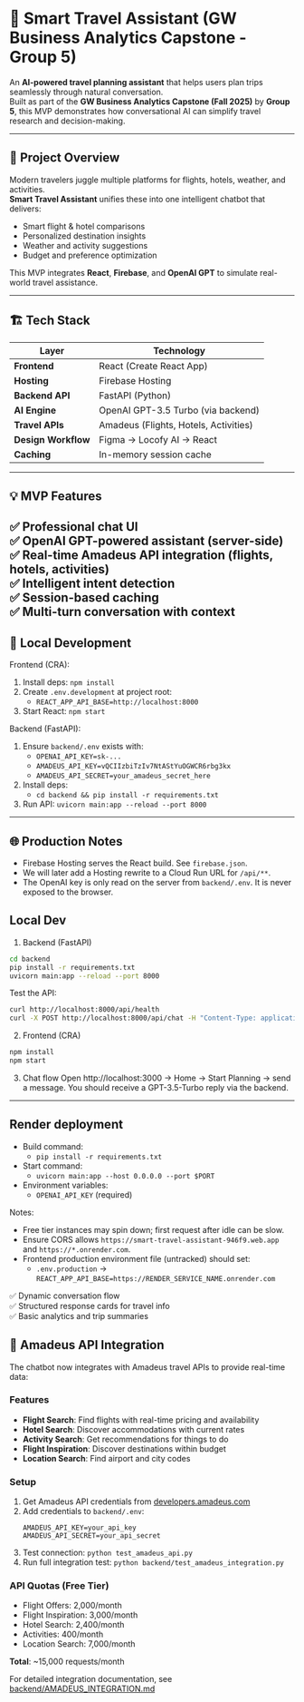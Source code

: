 # 🧠 Smart Travel Assistant (GW Business Analytics Capstone - Group 5)

An **AI-powered travel planning assistant** that helps users plan trips seamlessly through natural conversation.  
Built as part of the **GW Business Analytics Capstone (Fall 2025)** by **Group 5**, this MVP demonstrates how conversational AI can simplify travel research and decision-making.

---

## 🚀 Project Overview

Modern travelers juggle multiple platforms for flights, hotels, weather, and activities.  
**Smart Travel Assistant** unifies these into one intelligent chatbot that delivers:
- Smart flight & hotel comparisons  
- Personalized destination insights  
- Weather and activity suggestions  
- Budget and preference optimization  

This MVP integrates **React**, **Firebase**, and **OpenAI GPT** to simulate real-world travel assistance.

---

## 🏗️ Tech Stack

| Layer | Technology |
|-------|-------------|
| **Frontend** | React (Create React App) |
| **Hosting** | Firebase Hosting |
| **Backend API** | FastAPI (Python) |
| **AI Engine** | OpenAI GPT-3.5 Turbo (via backend) |
| **Travel APIs** | Amadeus (Flights, Hotels, Activities) |
| **Design Workflow** | Figma → Locofy AI → React |
| **Caching** | In-memory session cache |

---

## 💡 MVP Features

✅ Professional chat UI  
✅ OpenAI GPT-powered assistant (server-side)  
✅ Real-time Amadeus API integration (flights, hotels, activities)  
✅ Intelligent intent detection  
✅ Session-based caching  
✅ Multi-turn conversation with context  
---

## 🔧 Local Development

Frontend (CRA):

1. Install deps: `npm install`
2. Create `.env.development` at project root:
   - `REACT_APP_API_BASE=http://localhost:8000`
3. Start React: `npm start`

Backend (FastAPI):

1. Ensure `backend/.env` exists with:
   - `OPENAI_API_KEY=sk-...`
   - `AMADEUS_API_KEY=vQCIIzbiTzIv7NtAStYuOGWCR6rbg3kx`
   - `AMADEUS_API_SECRET=your_amadeus_secret_here`
2. Install deps:
   - `cd backend && pip install -r requirements.txt`
3. Run API: `uvicorn main:app --reload --port 8000`

---

## 🌐 Production Notes

- Firebase Hosting serves the React build. See `firebase.json`.
- We will later add a Hosting rewrite to a Cloud Run URL for `/api/**`.
- The OpenAI key is only read on the server from `backend/.env`. It is never exposed to the browser.

## Local Dev

1) Backend (FastAPI)
```bash
cd backend
pip install -r requirements.txt
uvicorn main:app --reload --port 8000
```

Test the API:
```bash
curl http://localhost:8000/api/health
curl -X POST http://localhost:8000/api/chat -H "Content-Type: application/json" -d '{"messages":[{"role":"user","content":"Say hi in 5 words"}]}'
```

2) Frontend (CRA)
```bash
npm install
npm start
```

3) Chat flow
Open http://localhost:3000 → Home → Start Planning → send a message.
You should receive a GPT-3.5-Turbo reply via the backend.

---

## Render deployment

- Build command:
  - `pip install -r requirements.txt`
- Start command:
  - `uvicorn main:app --host 0.0.0.0 --port $PORT`
- Environment variables:
  - `OPENAI_API_KEY` (required)

Notes:
- Free tier instances may spin down; first request after idle can be slow.
- Ensure CORS allows `https://smart-travel-assistant-946f9.web.app` and `https://*.onrender.com`.
- Frontend production environment file (untracked) should set:
  - `.env.production` → `REACT_APP_API_BASE=https://RENDER_SERVICE_NAME.onrender.com`

✅ Dynamic conversation flow  
✅ Structured response cards for travel info  
✅ Basic analytics and trip summaries  

## 🚀 Amadeus API Integration

The chatbot now integrates with Amadeus travel APIs to provide real-time data:

### Features
- **Flight Search**: Find flights with real-time pricing and availability
- **Hotel Search**: Discover accommodations with current rates
- **Activity Search**: Get recommendations for things to do
- **Flight Inspiration**: Discover destinations within budget
- **Location Search**: Find airport and city codes

### Setup
1. Get Amadeus API credentials from [developers.amadeus.com](https://developers.amadeus.com)
2. Add credentials to `backend/.env`:
   ```
   AMADEUS_API_KEY=your_api_key
   AMADEUS_API_SECRET=your_api_secret
   ```
3. Test connection: `python test_amadeus_api.py`
4. Run full integration test: `python backend/test_amadeus_integration.py`

### API Quotas (Free Tier)
- Flight Offers: 2,000/month
- Flight Inspiration: 3,000/month  
- Hotel Search: 2,400/month
- Activities: 400/month
- Location Search: 7,000/month

**Total**: ~15,000 requests/month

For detailed integration documentation, see [backend/AMADEUS_INTEGRATION.md](backend/AMADEUS_INTEGRATION.md)  